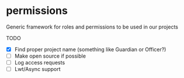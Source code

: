 # permissions

Generic framework for roles and permissions to be used in our projects

TODO
- [x] Find proper project name (something like  Guardian or Officer?)
- [ ] Make open source if possible
- [ ] Log access requests
- [ ] Lwt/Async support
